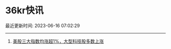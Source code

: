 # 36kr快讯

最近更新时间: 2023-06-16 07:02:29

--- 
1. [美股三大指数均涨超1%，大型科技股多数上涨](https://www.36kr.com/newsflashes/2303559160213001) 
